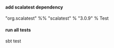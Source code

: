 #### add scalatest dependency 
"org.scalatest" %% "scalatest" % "3.0.9" % Test

#### run all tests
sbt test
